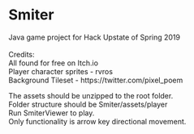 # Smiter
<p>Java game project for Hack Upstate of Spring 2019<br>
<br>
Credits: <br>
All found for free on Itch.io<br>
Player character sprites - rvros<br>
Background Tileset - https://twitter.com/pixel_poem<br>
</p>
<p>The assets should be unzipped to the root folder. <br>
Folder structure should be Smiter/assets/player<br>
Run SmiterViewer to play. <br> Only functionality is arrow key directional movement.</p>
